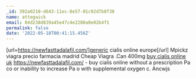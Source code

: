 ```yaml
---
_id: 392a0210-d643-11ec-8e57-01c92d7b8f38
name: attegaick
email: 04d238d839a45e47c4e2280a0e02b4f1
permalink: false
date: '2022-05-18T00:41:15.456Z'
---
```

[url=https://newfasttadalafil.com/]generic cialis online europe[/url] Mpickz viagra precio farmacia madrid Cheap Viagra .Can 400mg <a href=https://newfasttadalafil.com/>buy cialis online uk</a> https://newfasttadalafil.com/ - buy cialis online without a prescription Pa co    or inability to increase Pa o  with supplemental oxygen  c. Ancwjs
